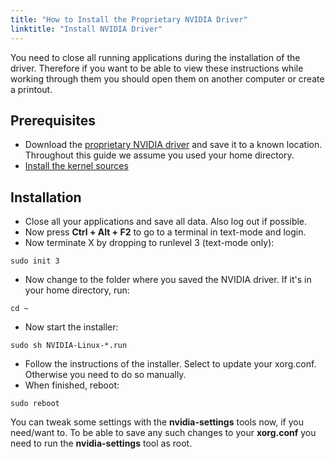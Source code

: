 ```yaml
---
title: "How to Install the Proprietary NVIDIA Driver"
linktitle: "Install NVIDIA Driver"
---
```


You need to close all running applications during the installation of the
driver. Therefore if you want to be able to view these instructions while
working through them you should open them on another computer or create a
printout.

## Prerequisites

* Download the [proprietary NVIDIA driver](https://www.nvidia.com/en-us/drivers/unix/) and save it to a known location. Throughout this guide we assume you used your home directory.
* [Install the kernel sources](/faq/kernel-source)

## Installation

* Close all your applications and save all data. Also log out if possible.
* Now press __Ctrl + Alt + F2__ to go to a terminal in text-mode and login.
* Now terminate X by dropping to runlevel 3 (text-mode only):

```
sudo init 3
```

* Now change to the folder where you saved the NVIDIA driver. If it's in your home directory, run:

```
cd ~
```

* Now start the installer:

```
sudo sh NVIDIA-Linux-*.run
```

* Follow the instructions of the installer. Select to update your xorg.conf.
Otherwise you need to do so manually.
* When finished, reboot:

```
sudo reboot
```


You can tweak some settings with the __nvidia-settings__ tools now, if you
need/want to. To be able to save any such changes to your __xorg.conf__ you
need to run the __nvidia-settings__ tool as root.

